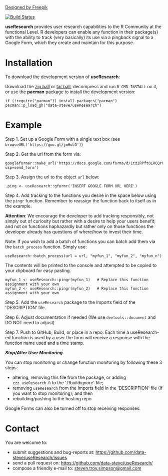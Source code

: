 
<a href='http://www.freepik.com/free-vector/male-and-female-avatars_766955.htm'>Designed by Freepik</a>

[![Build
Status](https://travis-ci.org/data-steve/useResearch.svg?branch=master)](https://travis-ci.org/data-steve/useResearch)


**useResearch** provides user research capabilities to the R Community at the functional Level. R developers can enable any function in their package(s) with the ability to track (very basically) its use via a pingback signal to a Google Form, which they create and maintain for this purpose.

Installation
============

To download the development version of **useResearch**:

Download the [zip
ball](https://github.com/data-steve/useResearch/zipball/master) or
[tar
ball](https://github.com/data-steve/useResearch/tarball/master),
decompress and run `R CMD INSTALL` on it, or use the **pacman** package
to install the development version:

    if (!require("pacman")) install.packages("pacman")
    pacman::p_load_gh("data-steve/useResearch")


Example
=======


Step 1. Set up a Google Form with a single text box (see `browseURL('https://goo.gl/jmHuLO')`)

Step 2. Get the url from the form via:

    googleformer::make_url('https://docs.google.com/forms/d/1tz2RPftOLRCQrGSvgJTRELrd9sdIrSZ_kxfoFdHiqD4/viewform?usp=send_form')

Step 3. Assign the url to the object `url` below:

    .ping <- useResearch::gformr('INSERT GOOGLE FORM URL HERE')


Step 4. Add tracking to the functions you desire in the space below using the `pingr`
   function.  Remember to reassign the function back to itself as in the example.

**Attention**: We encourage the developer to add tracking responsibly, not simply out of
   curiosity but rather with a desire to help your users benefit; and not on functions
   haphazardly but rather only on those functions the developer already has questions
   of where/how to invest their time.


Note: If you wish to add a batch of functions you can batch add them via the
      `batch_process` function.  Simply use:

    useResearch::batch_process(url = url, "myfun_1", "myfun_2", "myfun_n")

The contents will be printed to the console and attempted to be copied
to your clipboard for easy pasting.

    myfun_1 <- useResearch::pingr(myfun_1)   # Replace this function assignment with your own
    myfun_2 <- useResearch::pingr(myfun_2)   # Replace this function assignment with your own


Step 5. Add the `useResearch` package to the Imports field of the 'DESCRIPTION' file.

Step 6. Adjust documentation if needed (We use `devtools::document` and DO NOT need to adjust)

Step 7. Push to GitHub, Build, or place in a repo.  Each time a useResearch-ed
   function is used by a user the form will receive a response with the
   function name used and a time stamp.


***Stop/Alter User Monitoring***

You can stop monitoring or change function monitoring by following these 3 steps:
- altering, removing this file from the package, or adding `zzz_useResearch.R` to the '.Rbuildignore' file;
- removing `useResearch` from the Imports field in the 'DESCRIPTION' file (If you want to stop monitoring); and then
- rebuilding/pushing to the hosting repo

Google Forms can also be turned off to stop receiving responses.


Contact
=======

You are welcome to: 
- submit suggestions and bug-reports at: <https://github.com/data-steve/useResearch/issues> 
- send a pull request on: <https://github.com/data-steve/useResearch/> 
- compose a friendly e-mail to: <steven.troy.simpson@gmail.com>

